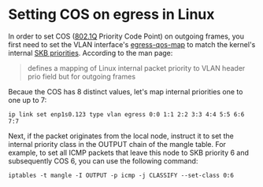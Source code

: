 # Setting COS on egress in Linux

In order to set COS ([802.1Q](https://en.wikipedia.org/wiki/IEEE_802.1Q) Priority Code Point) on outgoing frames, you
first need to set the VLAN interface's [egress-qos-map](https://man7.org/linux/man-pages/man8/ip-link.8.html) to match
the kernel's internal [SKB priorities](https://github.com/torvalds/linux/blob/95ec54a420b8f445e04a7ca0ea8deb72c51fe1d3/include/linux/skbuff.h#L779).
According to the man page:

> defines a mapping of
> Linux internal packet priority to VLAN header prio
> field but for outgoing frames

Becaue the COS has 8 distinct values, let's map internal priorities one to one up to 7:

```
ip link set enp1s0.123 type vlan egress 0:0 1:1 2:2 3:3 4:4 5:5 6:6 7:7
```

Next, if the packet originates from the local node, instruct it to set the internal priority class in the OUTPUT chain
of the mangle table. For example, to set all ICMP packets that leave this node to SKB priority 6 and subsequently COS 6,
you can use the following command:

```
iptables -t mangle -I OUTPUT -p icmp -j CLASSIFY --set-class 0:6
```
